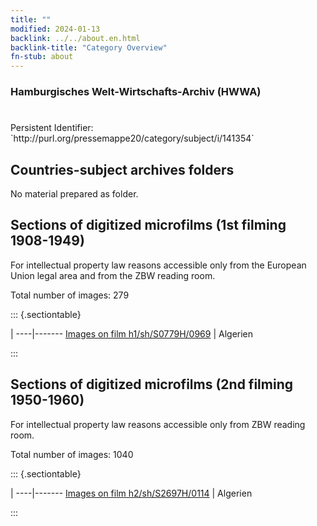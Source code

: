 ```yaml
---
title: ""
modified: 2024-01-13
backlink: ../../about.en.html
backlink-title: "Category Overview"
fn-stub: about
---
```


### Hamburgisches Welt-Wirtschafts-Archiv (HWWA)

# 

<div class="hint">Persistent Identifier: `http://purl.org/pressemappe20/category/subject/i/141354`</div>







## Countries-subject archives folders





No material prepared as folder.



<a id="filmsections" />

## Sections of digitized microfilms (1st filming 1908-1949)

<p>For intellectual property law reasons accessible only from the European Union legal area and from the ZBW reading room.</p>



<p>Total number of images: 279</p>




::: {.sectiontable}

 | 
----|-------
<a class="btn" href="https://pm20.zbw.eu/film/h1/sh/S0779H/0969" rel="nofollow">Images on film h1/sh/S0779H/0969</a> | Algerien


:::




## Sections of digitized microfilms (2nd filming 1950-1960)

<p>For intellectual property law reasons accessible only from ZBW reading room.</p>



<p>Total number of images: 1040</p>




::: {.sectiontable}

 | 
----|-------
<a class="btn" href="https://pm20.zbw.eu/film/h2/sh/S2697H/0114" rel="nofollow">Images on film h2/sh/S2697H/0114</a> | Algerien


:::
















